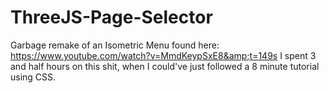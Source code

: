 # ThreeJS-Page-Selector
Garbage remake of an Isometric Menu found here: https://www.youtube.com/watch?v=MmdKeypSxE8&amp;t=149s
I spent 3 and half hours on this shit, when I could've just followed a 8 minute tutorial using CSS.
